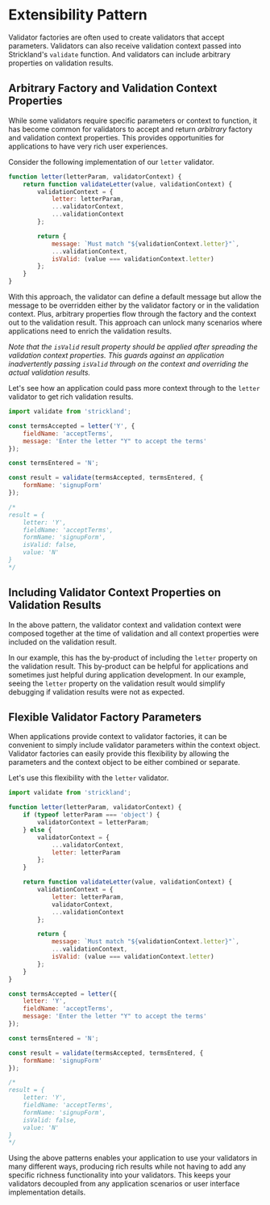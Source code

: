 # Extensibility Pattern

Validator factories are often used to create validators that accept parameters. Validators can also receive validation context passed into Strickland's `validate` function. And validators can include arbitrary properties on validation results.

## Arbitrary Factory and Validation Context Properties

While some validators require specific parameters or context to function, it has become common for validators to accept and return *arbitrary* factory and validation context properties. This provides opportunities for applications to have very rich user experiences.

Consider the following implementation of our `letter` validator.

``` jsx
function letter(letterParam, validatorContext) {
    return function validateLetter(value, validationContext) {
        validationContext = {
            letter: letterParam,
            ...validatorContext,
            ...validationContext
        };

        return {
            message: `Must match "${validationContext.letter}"`,
            ...validationContext,
            isValid: (value === validationContext.letter)
        };
    }
}
```

With this approach, the validator can define a default message but allow the message to be overridden either by the validator factory or in the validation context. Plus, arbitrary properties flow through the factory and the context out to the validation result. This approach can unlock many scenarios where applications need to enrich the validation results.

*Note that the `isValid` result property should be applied after spreading the validation context properties. This guards against an application inadvertently passing `isValid` through on the context and overriding the actual validation results.*

Let's see how an application could pass more context through to the `letter` validator to get rich validation results.

``` jsx
import validate from 'strickland';

const termsAccepted = letter('Y', {
    fieldName: 'acceptTerms',
    message: 'Enter the letter "Y" to accept the terms'
});

const termsEntered = 'N';

const result = validate(termsAccepted, termsEntered, {
    formName: 'signupForm'
});

/*
result = {
    letter: 'Y',
    fieldName: 'acceptTerms',
    formName: 'signupForm',
    isValid: false,
    value: 'N'
}
*/
```

## Including Validator Context Properties on Validation Results

In the above pattern, the validator context and validation context were composed together at the time of validation and all context properties were included on the validation result.

In our example, this has the by-product of including the `letter` property on the validation result. This by-product can be helpful for applications and sometimes just helpful during application development. In our example, seeing the `letter` property on the validation result would simplify debugging if validation results were not as expected.

## Flexible Validator Factory Parameters

When applications provide context to validator factories, it can be convenient to simply include validator parameters within the context object. Validator factories can easily provide this flexibility by allowing the parameters and the context object to be either combined or separate.

Let's use this flexibility with the `letter` validator.

``` jsx
import validate from 'strickland';

function letter(letterParam, validatorContext) {
    if (typeof letterParam === 'object') {
        validatorContext = letterParam;
    } else {
        validatorContext = {
            ...validatorContext,
            letter: letterParam
        };
    }

    return function validateLetter(value, validationContext) {
        validationContext = {
            letter: letterParam,
            validatorContext,
            ...validationContext
        };

        return {
            message: `Must match "${validationContext.letter}"`,
            ...validationContext,
            isValid: (value === validationContext.letter)
        };
    }
}

const termsAccepted = letter({
    letter: 'Y',
    fieldName: 'acceptTerms',
    message: 'Enter the letter "Y" to accept the terms'
});

const termsEntered = 'N';

const result = validate(termsAccepted, termsEntered, {
    formName: 'signupForm'
});

/*
result = {
    letter: 'Y',
    fieldName: 'acceptTerms',
    formName: 'signupForm',
    isValid: false,
    value: 'N'
}
*/
```

Using the above patterns enables your application to use your validators in many different ways, producing rich results while not having to add any specific richness functionality into your validators. This keeps your validators decoupled from any application scenarios or user interface implementation details.
